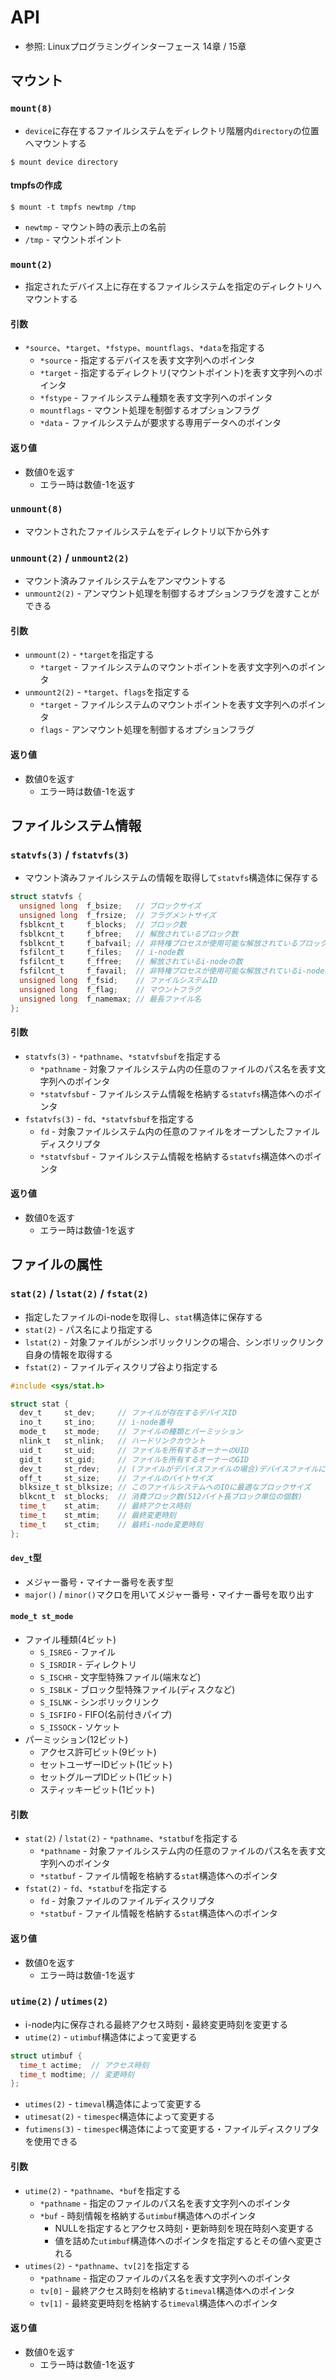 # API
- 参照: Linuxプログラミングインターフェース 14章 / 15章

## マウント
### `mount(8)`
- `device`に存在するファイルシステムをディレクトリ階層内`directory`の位置へマウントする
```
$ mount device directory
```

#### tmpfsの作成
```
$ mount -t tmpfs newtmp /tmp
```
- `newtmp` - マウント時の表示上の名前
- `/tmp` - マウントポイント

### `mount(2)`
- 指定されたデバイス上に存在するファイルシステムを指定のディレクトリへマウントする

#### 引数
- `*source`、`*target`、`*fstype`、`mountflags`、`*data`を指定する
  - `*source` - 指定するデバイスを表す文字列へのポインタ
  - `*target` - 指定するディレクトリ(マウントポイント)を表す文字列へのポインタ
  - `*fstype` - ファイルシステム種類を表す文字列へのポインタ
  - `mountflags` - マウント処理を制御するオプションフラグ
  - `*data` - ファイルシステムが要求する専用データへのポインタ

#### 返り値
- 数値0を返す
  - エラー時は数値-1を返す

### `unmount(8)`
- マウントされたファイルシステムをディレクトリ以下から外す

### `unmount(2)` / `unmount2(2)`
- マウント済みファイルシステムをアンマウントする
- `unmount2(2)` - アンマウント処理を制御するオプションフラグを渡すことができる

#### 引数
- `unmount(2)` - `*target`を指定する
  - `*target` - ファイルシステムのマウントポイントを表す文字列へのポインタ
- `unmount2(2)` - `*target`、`flags`を指定する
  - `*target` - ファイルシステムのマウントポイントを表す文字列へのポインタ
  - `flags` - アンマウント処理を制御するオプションフラグ

#### 返り値
- 数値0を返す
  - エラー時は数値-1を返す

## ファイルシステム情報
### `statvfs(3)` / `fstatvfs(3)`
- マウント済みファイルシステムの情報を取得して`statvfs`構造体に保存する
```c
struct statvfs {
  unsigned long  f_bsize;   // ブロックサイズ
  unsigned long  f_frsize;  // フラグメントサイズ
  fsblkcnt_t     f_blocks;  // ブロック数
  fsblkcnt_t     f_bfree;   // 解放されているブロック数
  fsblkcnt_t     f_bafvail; // 非特権プロセスが使用可能な解放されているブロック数
  fsfilcnt_t     f_files;   // i-node数
  fsfilcnt_t     f_ffree;   // 解放されているi-nodeの数
  fsfilcnt_t     f_favail;  // 非特権プロセスが使用可能な解放されているi-node数
  unsigned long  f_fsid;    // ファイルシステムID
  unsigned long  f_flag;    // マウントフラグ
  unsigned long  f_namemax; // 最長ファイル名
};
```

#### 引数
- `statvfs(3)` - `*pathname`、`*statvfsbuf`を指定する
  - `*pathname` - 対象ファイルシステム内の任意のファイルのパス名を表す文字列へのポインタ
  - `*statvfsbuf` - ファイルシステム情報を格納する`statvfs`構造体へのポインタ
- `fstatvfs(3)` - `fd`、`*statvfsbuf`を指定する
  - `fd` - 対象ファイルシステム内の任意のファイルをオープンしたファイルディスクリプタ
  - `*statvfsbuf` - ファイルシステム情報を格納する`statvfs`構造体へのポインタ

#### 返り値
- 数値0を返す
  - エラー時は数値-1を返す

## ファイルの属性
### `stat(2)` / `lstat(2)` / `fstat(2)`
- 指定したファイルのi-nodeを取得し、`stat`構造体に保存する
- `stat(2)` - パス名により指定する
- `lstat(2)` - 対象ファイルがシンボリックリンクの場合、シンボリックリンク自身の情報を取得する
- `fstat(2)` - ファイルディスクリプ谷より指定する

```c
#include <sys/stat.h>

struct stat {
  dev_t     st_dev;     // ファイルが存在するデバイスID
  ino_t     st_ino;     // i-node番号
  mode_t    st_mode;    // ファイルの種類とパーミッション
  nlink_t   st_nlink;   // ハードリンクカウント
  uid_t     st_uid;     // ファイルを所有するオーナーのUID
  gid_t     st_gid;     // ファイルを所有するオーナーのGID
  dev_t     st_rdev;    // (ファイルがデバイスファイルの場合)デバイスファイルに対応するデバイスID
  off_t     st_size;    // ファイルのバイトサイズ
  blksize_t st_blksize; // このファイルシステムへのIOに最適なブロックサイズ
  blkcnt_t  st_blocks;  // 消費ブロック数(512バイト長ブロック単位の個数)
  time_t    st_atim;    // 最終アクセス時刻
  time_t    st_mtim;    // 最終変更時刻
  time_t    st_ctim;    // 最終i-node変更時刻
};
```

#### `dev_t`型
- メジャー番号・マイナー番号を表す型
- `major()` / `minor()`マクロを用いてメジャー番号・マイナー番号を取り出す

#### `mode_t st_mode`
- ファイル種類(4ビット)
  - `S_ISREG` - ファイル
  - `S_ISRDIR` - ディレクトリ
  - `S_ISCHR` - 文字型特殊ファイル(端末など)
  - `S_ISBLK` - ブロック型特殊ファイル(ディスクなど)
  - `S_ISLNK` - シンボリックリンク
  - `S_ISFIFO` - FIFO(名前付きパイプ)
  - `S_ISSOCK` - ソケット
- パーミッション(12ビット)
  - アクセス許可ビット(9ビット)
  - セットユーザーIDビット(1ビット)
  - セットグループIDビット(1ビット)
  - スティッキービット(1ビット)

#### 引数
- `stat(2)` / `lstat(2)` - `*pathname`、`*statbuf`を指定する
  - `*pathname` - 対象ファイルシステム内の任意のファイルのパス名を表す文字列へのポインタ
  - `*statbuf` - ファイル情報を格納する`stat`構造体へのポインタ
- `fstat(2)` - `fd`、`*statbuf`を指定する
  - `fd` - 対象ファイルのファイルディスクリプタ
  - `*statbuf` - ファイル情報を格納する`stat`構造体へのポインタ

#### 返り値
- 数値0を返す
  - エラー時は数値-1を返す

### `utime(2)` / `utimes(2)`
- i-node内に保存される最終アクセス時刻・最終変更時刻を変更する
- `utime(2)` - `utimbuf`構造体によって変更する

```c
struct utimbuf {
  time_t actime;  // アクセス時刻
  time_t modtime; // 変更時刻
};
```

- `utimes(2)` - `timeval`構造体によって変更する
- `utimesat(2)` - `timespec`構造体によって変更する
- `futimens(3)` - `timespec`構造体によって変更する・ファイルディスクリプタを使用できる

#### 引数
- `utime(2)` - `*pathname`、`*buf`を指定する
  - `*pathname` - 指定のファイルのパス名を表す文字列へのポインタ
  - `*buf` - 時刻情報を格納する`utimbuf`構造体へのポインタ
    - NULLを指定するとアクセス時刻・更新時刻を現在時刻へ変更する
    - 値を詰めた`utimbuf`構造体へのポインタを指定するとその値へ変更される
- `utimes(2)` - `*pathname`、`tv[2]`を指定する
  - `*pathname` - 指定のファイルのパス名を表す文字列へのポインタ
  - `tv[0]` - 最終アクセス時刻を格納する`timeval`構造体へのポインタ
  - `tv[1]` - 最終変更時刻を格納する`timeval`構造体へのポインタ

#### 返り値
- 数値0を返す
  - エラー時は数値-1を返す
